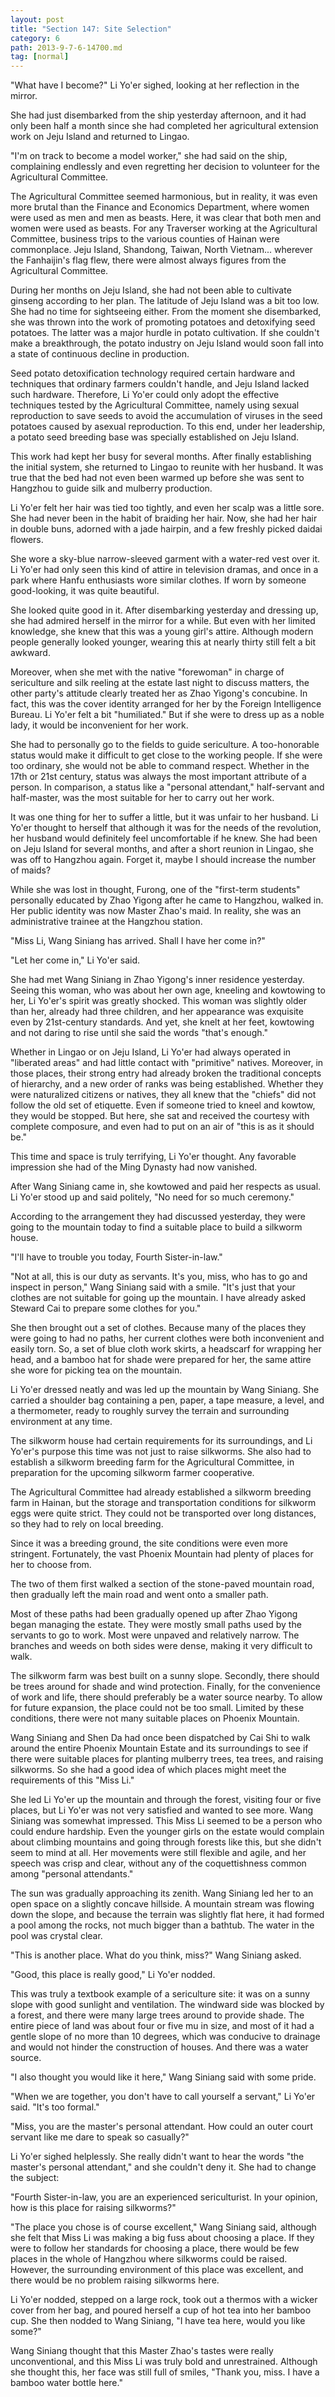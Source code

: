 ```yaml
---
layout: post
title: "Section 147: Site Selection"
category: 6
path: 2013-9-7-6-14700.md
tag: [normal]
---
```


"What have I become?" Li Yo'er sighed, looking at her reflection in the mirror.

She had just disembarked from the ship yesterday afternoon, and it had only been half a month since she had completed her agricultural extension work on Jeju Island and returned to Lingao.

"I'm on track to become a model worker," she had said on the ship, complaining endlessly and even regretting her decision to volunteer for the Agricultural Committee.

The Agricultural Committee seemed harmonious, but in reality, it was even more brutal than the Finance and Economics Department, where women were used as men and men as beasts. Here, it was clear that both men and women were used as beasts. For any Traverser working at the Agricultural Committee, business trips to the various counties of Hainan were commonplace. Jeju Island, Shandong, Taiwan, North Vietnam... wherever the Fanhaijin's flag flew, there were almost always figures from the Agricultural Committee.

During her months on Jeju Island, she had not been able to cultivate ginseng according to her plan. The latitude of Jeju Island was a bit too low. She had no time for sightseeing either. From the moment she disembarked, she was thrown into the work of promoting potatoes and detoxifying seed potatoes. The latter was a major hurdle in potato cultivation. If she couldn't make a breakthrough, the potato industry on Jeju Island would soon fall into a state of continuous decline in production.

Seed potato detoxification technology required certain hardware and techniques that ordinary farmers couldn't handle, and Jeju Island lacked such hardware. Therefore, Li Yo'er could only adopt the effective techniques tested by the Agricultural Committee, namely using sexual reproduction to save seeds to avoid the accumulation of viruses in the seed potatoes caused by asexual reproduction. To this end, under her leadership, a potato seed breeding base was specially established on Jeju Island.

This work had kept her busy for several months. After finally establishing the initial system, she returned to Lingao to reunite with her husband. It was true that the bed had not even been warmed up before she was sent to Hangzhou to guide silk and mulberry production.

Li Yo'er felt her hair was tied too tightly, and even her scalp was a little sore. She had never been in the habit of braiding her hair. Now, she had her hair in double buns, adorned with a jade hairpin, and a few freshly picked daidai flowers.

She wore a sky-blue narrow-sleeved garment with a water-red vest over it. Li Yo'er had only seen this kind of attire in television dramas, and once in a park where Hanfu enthusiasts wore similar clothes. If worn by someone good-looking, it was quite beautiful.

She looked quite good in it. After disembarking yesterday and dressing up, she had admired herself in the mirror for a while. But even with her limited knowledge, she knew that this was a young girl's attire. Although modern people generally looked younger, wearing this at nearly thirty still felt a bit awkward.

Moreover, when she met with the native "forewoman" in charge of sericulture and silk reeling at the estate last night to discuss matters, the other party's attitude clearly treated her as Zhao Yigong's concubine. In fact, this was the cover identity arranged for her by the Foreign Intelligence Bureau. Li Yo'er felt a bit "humiliated." But if she were to dress up as a noble lady, it would be inconvenient for her work.

She had to personally go to the fields to guide sericulture. A too-honorable status would make it difficult to get close to the working people. If she were too ordinary, she would not be able to command respect. Whether in the 17th or 21st century, status was always the most important attribute of a person. In comparison, a status like a "personal attendant," half-servant and half-master, was the most suitable for her to carry out her work.

It was one thing for her to suffer a little, but it was unfair to her husband. Li Yo'er thought to herself that although it was for the needs of the revolution, her husband would definitely feel uncomfortable if he knew. She had been on Jeju Island for several months, and after a short reunion in Lingao, she was off to Hangzhou again. Forget it, maybe I should increase the number of maids?

While she was lost in thought, Furong, one of the "first-term students" personally educated by Zhao Yigong after he came to Hangzhou, walked in. Her public identity was now Master Zhao's maid. In reality, she was an administrative trainee at the Hangzhou station.

"Miss Li, Wang Siniang has arrived. Shall I have her come in?"

"Let her come in," Li Yo'er said.

She had met Wang Siniang in Zhao Yigong's inner residence yesterday. Seeing this woman, who was about her own age, kneeling and kowtowing to her, Li Yo'er's spirit was greatly shocked. This woman was slightly older than her, already had three children, and her appearance was exquisite even by 21st-century standards. And yet, she knelt at her feet, kowtowing and not daring to rise until she said the words "that's enough."

Whether in Lingao or on Jeju Island, Li Yo'er had always operated in "liberated areas" and had little contact with "primitive" natives. Moreover, in those places, their strong entry had already broken the traditional concepts of hierarchy, and a new order of ranks was being established. Whether they were naturalized citizens or natives, they all knew that the "chiefs" did not follow the old set of etiquette. Even if someone tried to kneel and kowtow, they would be stopped. But here, she sat and received the courtesy with complete composure, and even had to put on an air of "this is as it should be."

This time and space is truly terrifying, Li Yo'er thought. Any favorable impression she had of the Ming Dynasty had now vanished.

After Wang Siniang came in, she kowtowed and paid her respects as usual. Li Yo'er stood up and said politely, "No need for so much ceremony."

According to the arrangement they had discussed yesterday, they were going to the mountain today to find a suitable place to build a silkworm house.

"I'll have to trouble you today, Fourth Sister-in-law."

"Not at all, this is our duty as servants. It's you, miss, who has to go and inspect in person," Wang Siniang said with a smile. "It's just that your clothes are not suitable for going up the mountain. I have already asked Steward Cai to prepare some clothes for you."

She then brought out a set of clothes. Because many of the places they were going to had no paths, her current clothes were both inconvenient and easily torn. So, a set of blue cloth work skirts, a headscarf for wrapping her head, and a bamboo hat for shade were prepared for her, the same attire she wore for picking tea on the mountain.

Li Yo'er dressed neatly and was led up the mountain by Wang Siniang. She carried a shoulder bag containing a pen, paper, a tape measure, a level, and a thermometer, ready to roughly survey the terrain and surrounding environment at any time.

The silkworm house had certain requirements for its surroundings, and Li Yo'er's purpose this time was not just to raise silkworms. She also had to establish a silkworm breeding farm for the Agricultural Committee, in preparation for the upcoming silkworm farmer cooperative.

The Agricultural Committee had already established a silkworm breeding farm in Hainan, but the storage and transportation conditions for silkworm eggs were quite strict. They could not be transported over long distances, so they had to rely on local breeding.

Since it was a breeding ground, the site conditions were even more stringent. Fortunately, the vast Phoenix Mountain had plenty of places for her to choose from.

The two of them first walked a section of the stone-paved mountain road, then gradually left the main road and went onto a smaller path.

Most of these paths had been gradually opened up after Zhao Yigong began managing the estate. They were mostly small paths used by the servants to go to work. Most were unpaved and relatively narrow. The branches and weeds on both sides were dense, making it very difficult to walk.

The silkworm farm was best built on a sunny slope. Secondly, there should be trees around for shade and wind protection. Finally, for the convenience of work and life, there should preferably be a water source nearby. To allow for future expansion, the place could not be too small. Limited by these conditions, there were not many suitable places on Phoenix Mountain.

Wang Siniang and Shen Da had once been dispatched by Cai Shi to walk around the entire Phoenix Mountain Estate and its surroundings to see if there were suitable places for planting mulberry trees, tea trees, and raising silkworms. So she had a good idea of which places might meet the requirements of this "Miss Li."

She led Li Yo'er up the mountain and through the forest, visiting four or five places, but Li Yo'er was not very satisfied and wanted to see more. Wang Siniang was somewhat impressed. This Miss Li seemed to be a person who could endure hardship. Even the younger girls on the estate would complain about climbing mountains and going through forests like this, but she didn't seem to mind at all. Her movements were still flexible and agile, and her speech was crisp and clear, without any of the coquettishness common among "personal attendants."

The sun was gradually approaching its zenith. Wang Siniang led her to an open space on a slightly concave hillside. A mountain stream was flowing down the slope, and because the terrain was slightly flat here, it had formed a pool among the rocks, not much bigger than a bathtub. The water in the pool was crystal clear.

"This is another place. What do you think, miss?" Wang Siniang asked.

"Good, this place is really good," Li Yo'er nodded.

This was truly a textbook example of a sericulture site: it was on a sunny slope with good sunlight and ventilation. The windward side was blocked by a forest, and there were many large trees around to provide shade. The entire piece of land was about four or five mu in size, and most of it had a gentle slope of no more than 10 degrees, which was conducive to drainage and would not hinder the construction of houses. And there was a water source.

"I also thought you would like it here," Wang Siniang said with some pride.

"When we are together, you don't have to call yourself a servant," Li Yo'er said. "It's too formal."

"Miss, you are the master's personal attendant. How could an outer court servant like me dare to speak so casually?"

Li Yo'er sighed helplessly. She really didn't want to hear the words "the master's personal attendant," and she couldn't deny it. She had to change the subject:

"Fourth Sister-in-law, you are an experienced sericulturist. In your opinion, how is this place for raising silkworms?"

"The place you chose is of course excellent," Wang Siniang said, although she felt that Miss Li was making a big fuss about choosing a place. If they were to follow her standards for choosing a place, there would be few places in the whole of Hangzhou where silkworms could be raised. However, the surrounding environment of this place was excellent, and there would be no problem raising silkworms here.

Li Yo'er nodded, stepped on a large rock, took out a thermos with a wicker cover from her bag, and poured herself a cup of hot tea into her bamboo cup. She then nodded to Wang Siniang, "I have tea here, would you like some?"

Wang Siniang thought that this Master Zhao's tastes were really unconventional, and this Miss Li was truly bold and unrestrained. Although she thought this, her face was still full of smiles, "Thank you, miss. I have a bamboo water bottle here."